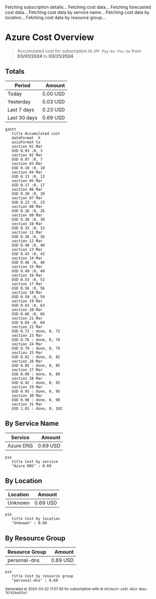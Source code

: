 Fetching subscription details...
Fetching cost data...
Fetching forecasted cost data...
Fetching cost data by service name...
Fetching cost data by location...
Fetching cost data by resource group...
# Azure Cost Overview

> Accumulated cost for subscription id `JPF Pay-As-You-Go` from **03/01/2024** to **03/21/2024**

## Totals

|Period|Amount|
|---|---:|
|Today|0.00 USD|
|Yesterday|0.03 USD|
|Last 7 days|0.23 USD|
|Last 30 days|0.69 USD|

```mermaid
gantt
   title Accumulated cost
   dateFormat  X
   axisFormat %s
   section 01 Mar
   USD 0.03 :0, 3
   section 02 Mar
   USD 0.07 :0, 7
   section 03 Mar
   USD 0.10 :0, 10
   section 04 Mar
   USD 0.13 :0, 13
   section 05 Mar
   USD 0.17 :0, 17
   section 06 Mar
   USD 0.20 :0, 20
   section 07 Mar
   USD 0.23 :0, 23
   section 08 Mar
   USD 0.26 :0, 26
   section 09 Mar
   USD 0.30 :0, 30
   section 10 Mar
   USD 0.33 :0, 33
   section 11 Mar
   USD 0.36 :0, 36
   section 12 Mar
   USD 0.40 :0, 40
   section 13 Mar
   USD 0.43 :0, 43
   section 14 Mar
   USD 0.46 :0, 46
   section 15 Mar
   USD 0.49 :0, 49
   section 16 Mar
   USD 0.53 :0, 53
   section 17 Mar
   USD 0.56 :0, 56
   section 18 Mar
   USD 0.59 :0, 59
   section 19 Mar
   USD 0.63 :0, 63
   section 20 Mar
   USD 0.66 :0, 66
   section 21 Mar
   USD 0.69 :0, 69
   section 22 Mar
   USD 0.72 : done, 0, 72
   section 23 Mar
   USD 0.76 : done, 0, 76
   section 24 Mar
   USD 0.79 : done, 0, 79
   section 25 Mar
   USD 0.82 : done, 0, 82
   section 26 Mar
   USD 0.85 : done, 0, 85
   section 27 Mar
   USD 0.89 : done, 0, 89
   section 28 Mar
   USD 0.92 : done, 0, 92
   section 29 Mar
   USD 0.95 : done, 0, 95
   section 30 Mar
   USD 0.98 : done, 0, 98
   section 31 Mar
   USD 1.02 : done, 0, 102
```

## By Service Name

|Service|Amount|
|---|---:|
|Azure DNS|0.69 USD|

```mermaid
pie
   title Cost by service
   "Azure DNS" : 0.69
```

## By Location

|Location|Amount|
|---|---:|
|Unknown|0.69 USD|

```mermaid
pie
   title Cost by location
   "Unknown" : 0.69
```

## By Resource Group

|Resource Group|Amount|
|---|---:|
|personal-dns|0.69 USD|

```mermaid
pie
   title Cost by resource group
   "personal-dns" : 0.69
```

<sup>Generated at 2024-03-22 11:07:39 for subscription with id `4913be3f-a345-4652-9bba-767418dd25e3`</sup>
